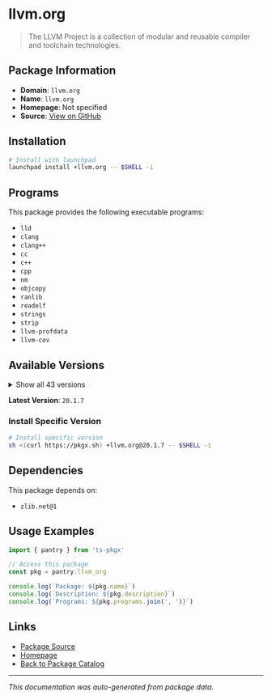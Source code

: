 # llvm.org

> The LLVM Project is a collection of modular and reusable compiler and toolchain technologies.

## Package Information

- **Domain**: `llvm.org`
- **Name**: `llvm.org`
- **Homepage**: Not specified
- **Source**: [View on GitHub](https://github.com/pkgxdev/pantry/tree/main/projects/llvm.org/package.yml)

## Installation

```bash
# Install with launchpad
launchpad install +llvm.org -- $SHELL -i
```

## Programs

This package provides the following executable programs:

- `lld`
- `clang`
- `clang++`
- `cc`
- `c++`
- `cpp`
- `nm`
- `objcopy`
- `ranlib`
- `readelf`
- `strings`
- `strip`
- `llvm-profdata`
- `llvm-cov`

## Available Versions

<details>
<summary>Show all 43 versions</summary>

- `20.1.7`, `20.1.6`, `20.1.5`, `20.1.4`, `20.1.3`
- `20.1.2`, `20.1.1`, `20.1.0`, `19.1.7`, `19.1.6`
- `19.1.4`, `19.1.3`, `19.1.2`, `19.1.1`, `19.1.0`
- `18.1.8`, `18.1.7`, `18.1.6`, `18.1.5`, `18.1.4`
- `18.1.3`, `18.1.2`, `18.1.1`, `18.1.0`, `17.0.6`
- `17.0.5`, `17.0.4`, `17.0.3`, `17.0.2`, `17.0.1`
- `17.0.0`, `16.0.6`, `16.0.5`, `16.0.4`, `16.0.3`
- `16.0.2`, `16.0.1`, `15.0.7`, `15.0.6`, `14.0.6`
- `14.0.3`, `13.0.1`, `12.0.1`

</details>

**Latest Version**: `20.1.7`

### Install Specific Version

```bash
# Install specific version
sh <(curl https://pkgx.sh) +llvm.org@20.1.7 -- $SHELL -i
```

## Dependencies

This package depends on:

- `zlib.net@1`

## Usage Examples

```typescript
import { pantry } from 'ts-pkgx'

// Access this package
const pkg = pantry.llvm_org

console.log(`Package: ${pkg.name}`)
console.log(`Description: ${pkg.description}`)
console.log(`Programs: ${pkg.programs.join(', ')}`)
```

## Links

- [Package Source](https://github.com/pkgxdev/pantry/tree/main/projects/llvm.org/package.yml)
- [Homepage](#)
- [Back to Package Catalog](../package-catalog.md)

---

*This documentation was auto-generated from package data.*
